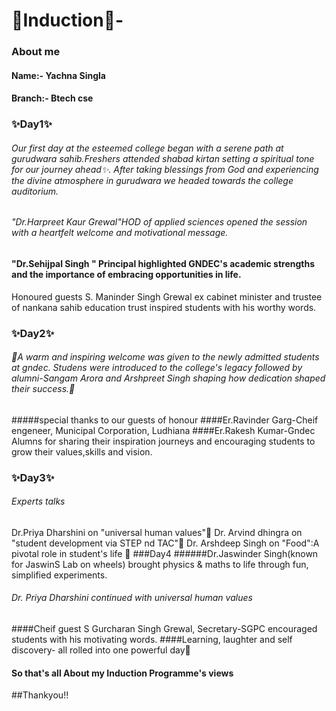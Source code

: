 # 🌟Induction🌟-
### About me 
#### Name:- Yachna Singla
#### Branch:- Btech cse 

### ✨Day1✨
###### Our first day at the esteemed college began with a serene path at gurudwara sahib.Freshers attended shabad kirtan setting a spiritual tone for our journey ahead✨. After taking blessings from God and experiencing the divine atmosphere in gurudwara we headed towards the college auditorium.
###### "Dr.Harpreet Kaur Grewal"HOD of applied sciences opened the session with a heartfelt welcome and motivational message.

#### "Dr.Sehijpal Singh " Principal highlighted GNDEC's academic strengths and the importance of embracing opportunities in life.
Honoured guests S. Maninder Singh Grewal ex cabinet minister and trustee of nankana sahib education trust inspired students with his worthy words.


### ✨Day2✨
###### 🌟A warm and inspiring welcome was given to the newly admitted students at gndec. Studens were introduced to the college's legacy followed by alumni-Sangam Arora and Arshpreet Singh shaping how dedication shaped their success.🌟
#####special thanks to our guests of honour 
####Er.Ravinder Garg-Cheif engeneer, Municipal Corporation, Ludhiana 
####Er.Rakesh Kumar-Gndec Alumns
for sharing their inspiration journeys and encouraging students to grow their values,skills and vision.
### ✨Day3✨
###### Experts talks 
Dr.Priya Dharshini on "universal human values"🌺
Dr. Arvind dhingra on "student development via STEP nd TAC"🌺
Dr. Arshdeep Singh on "Food":A pivotal role in student's life 🌺
###Day4
######Dr.Jaswinder Singh(known for JaswinS Lab on wheels) brought physics & maths to life through fun, simplified experiments.
###### Dr. Priya Dharshini continued with universal human values 
####Cheif guest S Gurcharan Singh Grewal, Secretary-SGPC encouraged students with his motivating words.
####Learning, laughter and self discovery- all rolled into one powerful day💫
#### So that's all About my Induction Programme's views 
##Thankyou!!


